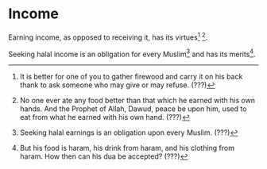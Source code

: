 # Income

Earning income, as opposed to receiving it, has its virtues[^firewood] [^ownhand].

Seeking halal income is an obligation for every Muslim[^halalearnings] and has its merits[^dua].

[^firewood]: It is better for one of you to gather firewood and carry it on his back thank to ask someone who may give or may refuse. (???)

[^ownhand]: No one ever ate any food better than that which he earned with his own hands. And the Prophet of Allah, Dawud, peace be upon him, used to eat from what he earned with his own hand. (???)

[^halalearnings]: Seeking halal earnings is an obligation upon every Muslim. (???)

[^dua]: But his food is haram, his drink from haram, and his clothing from haram. How then can his dua be accepted? (???)
